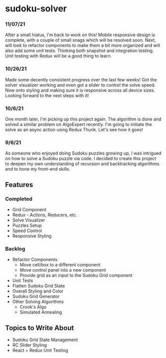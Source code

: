 # sudoku-solver

### 11/07/21

After a small hiatus, I'm back to work on this! Mobile responsive design is complete, with a couple of small snags which will be resolved soon. Next, will look to refactor components to make them a bit more organized and will also add some unit tests. Thinking both snapshot and integration testing. Unit testing with Redux will be a good thing to learn.

### 10/26/21

Made some decently consistent progress over the last few weeks! Got the solver visualizer working and even got a slider to control the solve speed. Now onto styling and making sure it is responsive across all device sizes. Looking forward to the next steps with it!

### 10/6/21

One month later, I'm picking up this project again. The algorithm is done and solved a similar problem on AlgoExpert recently. I'm going to initiate the solve as an async action using Redux Thunk. Let's see how it goes!

### 9/6/21

As someone who enjoyed doing Sudoku puzzles growing up, I was intrigued on how to solve a Sudoku puzzle via code. I decided to create this project to deepen my own understanding of recursion and backtracking algorithms and to hone my front-end skills.

## Features

### Completed

- Grid Component
- Redux - Actions, Reducers, etc.
- Solve Visualizer
- Puzzles Setup
- Speed Control
- Responsive Styling

### Backlog

- Refactor Components
  - Move cell/box to a different component
  - Move control panel into a new component
  - Provide grid as an input to the Sudoku Grid component
- Unit Tests
- Flatten Sudoku Grid State
- Overall Styling and Color
- Sudoku Grid Generator
- Other Solving Algorithms
  - Crook's Algo
  - Simulated Annealing

## Topics to Write About

- Sudoku Grid State Management
- RC Slider Styling
- React + Redux Unit Testing

